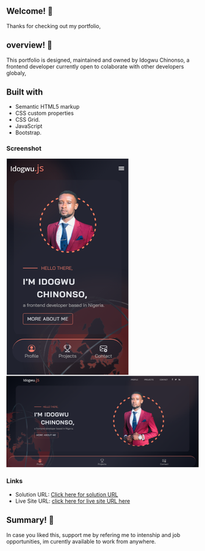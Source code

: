 ## Welcome! 👋
Thanks for checking out my portfolio, 


## overview! 👋
This portfolio is designed, maintained and owned by Idogwu Chinonso,
a frontend developer currently open to colaborate with other developers globaly, 

## Built with

- Semantic HTML5 markup
- CSS custom properties
- CSS Grid.
- JavaScript
- Bootstrap.


### Screenshot

![ Mobile Design previev for this project](./images/mobile%20screen%20Capture.PNG)
![Design previev for this project](./images/laptop%20screen%20Capture.PNG)


### Links

- Solution URL: [Click here for solution URL](https://github.com/Nonnyjoe/my-portfolio)
- Live Site URL: [click here for live site URL here](https://nonnyjoe.github.io/my-portfolio/)


## Summary! 👋
In case you liked this, support me by refering me to intenship and job opportunities, im curently available to work from anywhere.

